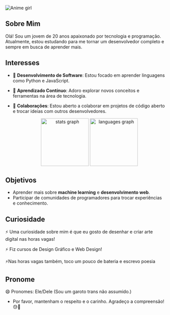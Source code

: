 ![Anime girl ](https://i.pinimg.com/originals/36/ec/1c/36ec1ca78e0839fb2dc021a5f11e72e3.gif)
 
## Sobre Mim
Olá! Sou um jovem de 20 anos apaixonado por tecnologia e programação. Atualmente, estou estudando para me tornar um desenvolvedor completo e sempre em busca de aprender mais.

## Interesses
- 🔭 **Desenvolvimento de Software**: Estou focado em aprender linguagens como Python e JavaScript.
- 🌱 **Aprendizado Contínuo**: Adoro explorar novos conceitos e ferramentas na área de tecnologia.
- 👯 **Colaborações**: Estou aberto a colaborar em projetos de código aberto e trocar ideias com outros desenvolvedores.

  <div align="center">
  <img src="https://github-readme-stats.vercel.app/api?username=JHSpaceMind&hide_title=false&hide_rank=false&show_icons=true&include_all_commits=true&count_private=true&disable_animations=false&theme=dracula&locale=en&hide_border=false&order=1" height="150" alt="stats graph"  />
  <img src="https://github-readme-stats.vercel.app/api/top-langs?username=JHSpaceMind&locale=en&hide_title=false&layout=compact&card_width=320&langs_count=5&theme=dracula&hide_border=false&order=2" height="150" alt="languages graph"  />
</div>

## Objetivos
- Aprender mais sobre **machine learning** e **desenvolvimento web**.
- Participar de comunidades de programadores para trocar experiências e conhecimento.

## Curiosidade
⚡ Uma curiosidade sobre mim é que eu gosto de desenhar e criar arte digital nas horas vagas!

⚡ Fiz cursos de Design Gráfico e Web Design!

⚡Nas horas vagas também, toco um pouco de bateria e escrevo poesia

## Pronome
😄 Pronomes: Ele/Dele (Sou um garoto trans não assumido.) 
- Por favor, mantenham o respeito e o carinho. Agradeço a compreensão!😓🍂

